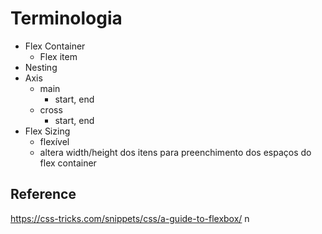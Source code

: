 # Terminologia

- Flex Container
    - Flex item
- Nesting
- Axis
    - main
        - start, end
    - cross
        - start, end
- Flex Sizing
    - flexível
    - altera width/height dos itens para preenchimento dos espaços do flex container

## Reference

https://css-tricks.com/snippets/css/a-guide-to-flexbox/
n